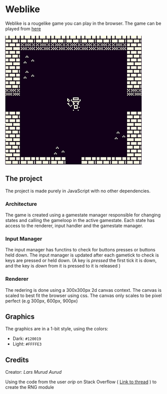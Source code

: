 # Weblike

Weblike is a rougelike game you can play in the browser. The game can be played from [here](https://weblike.web.app)

![Cover_image]

[cover_image]: /cover_image.PNG

## The project

The project is made purely in JavaScript with no other dependencies. 

### Architecture

The game is created using a gamestate manager responsible for changing states and calling the gameloop in the active gamestate. Each state has access to the renderer, input handler and the gamestate manager.

### Input Manager

The input manager has functins to check for buttons presses or buttons held down. The input manager is updated after each gametick to check is keys are pressed or held down.
(A key is *pressed* the first tick it is down, and the key is *down* from it is pressed to  it is released )

### Renderer

The redering is done using a 300x300px 2d canvas context. The canvas is scaled to best fit the browser using css. The canvas only scales to be pixel perfect (e.g 300px, 600px, 900px)

## Graphics

The graphics are in a 1-bit style, using the colors:
* Dark: ```#120019```
* Light: ```#FFFFE3```

## Credits
Creator: *Lars Murud Aurud*

Using the code from the user *orip* on Stack Overflow ( [Link to thread](https://stackoverflow.com/questions/424292/seedable-javascript-random-number-generator) ) to create the RNG module
